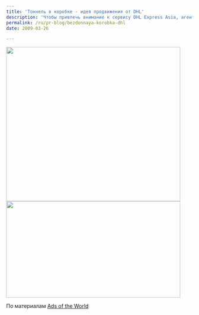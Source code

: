 ```yaml
---
title: 'Тоннель в коробке - идея продвижения от DHL'
description: 'Чтобы привлечь внимание к сервису DHL Express Asia, агентство Ogilvy Amsterdam разработало специальную вкладку для коробок, в которых DHL доставляет грузы.'
permalink: /ru/pr-blog/bezdonnaya-korobka-dhl
date: 2009-03-26

---
```


<img src="{{ site.assets }}/upload/dhl.jpg" alt="" class="post__img" width="470" height="416">

<img src="{{ site.assets }}/upload/dhlboxes.jpg" alt="" class="post__img" width="470" height="260">

По материалам <a href="http://adsoftheworld.com/taxonomy/media/ambient">Ads of the World</a>


